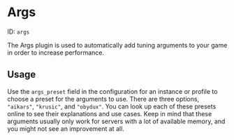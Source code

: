 # Args
ID: `args`

The Args plugin is used to automatically add tuning arguments to your game in order to increase performance. 

## Usage
Use the `args_preset` field in the configuration for an instance or profile to choose a preset for the arguments to use. There are three options, `"aikars"`, `"krusic"`, and `"obydux"`. You can look up each of these presets online to see their explanations and use cases. Keep in mind that these arguments usually only work for servers with a lot of available memory, and you might not see an improvement at all.
